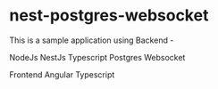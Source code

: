 # nest-postgres-websocket
This is a sample application using 
Backend - 

NodeJs
NestJs
Typescript
Postgres
Websocket

Frontend
Angular 
Typescript
